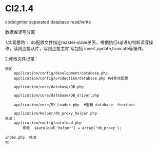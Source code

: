 # CI2.1.4
codeigniter  separated  database read/write   

数据库读写分离

1.实现思路： db配置文件指定master-slave关系，根据执行sql语句判断读写操作，读则连接从库，写则连接主库
写包括 insert,update,truncate等操作。



2.修改文件记录：



    添加
        application/config/development/database.php
        application/config/production/database.php #并修改配置

        application/core/database/DB.php

        application/core/database/DB_driver.php

        application/core/MY_Loader.php  #重新 database  function

        application/helper/db_proxy_helper.php
    修改：
        application/config/autoload.php
            修改  $autoload['helper'] = array('db_proxy');

    index.php  修改
    完
    
